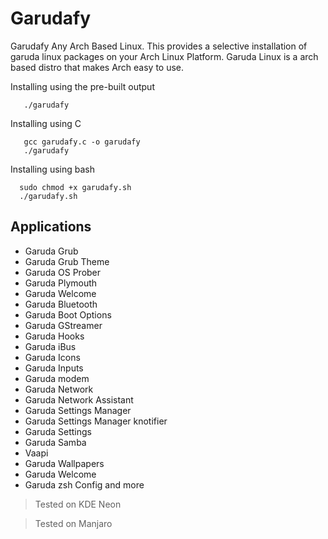 # Garudafy
Garudafy Any Arch Based Linux.
This provides a selective installation of garuda linux packages on your Arch Linux Platform. 
Garuda Linux is a arch based distro that makes Arch easy to use. 

Installing using the pre-built output
```
   ./garudafy
```
Installing using C
```
   gcc garudafy.c -o garudafy
   ./garudafy
```
Installing using bash
```
  sudo chmod +x garudafy.sh
  ./garudafy.sh
```

## Applications 
 * Garuda Grub
 * Garuda Grub Theme 
 * Garuda OS Prober 
 * Garuda Plymouth
 * Garuda Welcome
 * Garuda Bluetooth 
 * Garuda Boot Options
 * Garuda GStreamer
 * Garuda Hooks
 * Garuda iBus
 * Garuda Icons
 * Garuda Inputs
 * Garuda modem
 * Garuda Network
 * Garuda Network Assistant
 * Garuda Settings Manager
 * Garuda Settings Manager knotifier
 * Garuda Settings 
 * Garuda Samba 
 * Vaapi
 * Garuda Wallpapers
 * Garuda Welcome
 * Garuda zsh Config and more




 > Tested on KDE Neon

 > Tested on Manjaro
